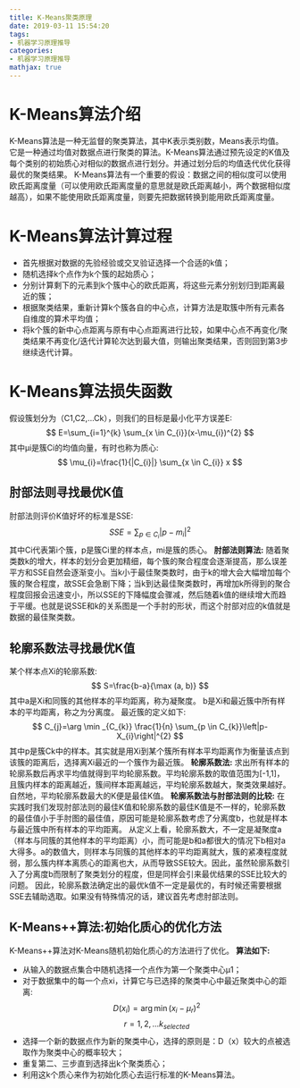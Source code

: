 ```yaml
---
title: K-Means聚类原理
date: 2019-03-11 15:54:20
tags:
- 机器学习原理推导
categories:
- 机器学习原理推导
mathjax: true
---
```


# K-Means算法介绍
K-Means算法是一种无监督的聚类算法，其中K表示类别数，Means表示均值。它是一种通过均值对数据点进行聚类的算法。K-Means算法通过预先设定的K值及每个类别的初始质心对相似的数据点进行划分。并通过划分后的均值迭代优化获得最优的聚类结果。
K-Means算法有一个重要的假设：数据之间的相似度可以使用欧氏距离度量（可以使用欧氏距离度量的意思就是欧氏距离越小，两个数据相似度越高），如果不能使用欧氏距离度量，则要先把数据转换到能用欧氏距离度量。
# K-Means算法计算过程
* 首先根据对数据的先验经验或交叉验证选择一个合适的k值；
* 随机选择k个点作为k个簇的起始质心；
* 分别计算剩下的元素到k个簇中心的欧氏距离，将这些元素分别划归到距离最近的簇；
* 根据聚类结果，重新计算k个簇各自的中心点，计算方法是取簇中所有元素各自维度的算术平均值；
* 将k个簇的新中心点距离与原有中心点距离进行比较，如果中心点不再变化/聚类结果不再变化/迭代计算轮次达到最大值，则输出聚类结果，否则回到第3步继续迭代计算。

# K-Means算法损失函数
假设簇划分为（C1,C2,...Ck），则我们的目标是最小化平方误差E:
$$
E=\sum_{i=1}^{k} \sum_{x \in C_{i}}(x-\mu_{i})^{2}
$$
其中μi是簇Ci的均值向量，有时也称为质心:
$$
\mu_{i}=\frac{1}{|C_{i}|} \sum_{x \in C_{i}} x
$$
## 肘部法则寻找最优K值
肘部法则评价K值好坏的标准是SSE:
$$
S S E=\sum_{p \in C_{i}}\left|p-m_{i}\right|^{2}
$$
其中Ci代表第i个簇，p是簇Ci里的样本点，mi是簇的质心。
**肘部法则算法:**
随着聚类数k的增大，样本的划分会更加精细，每个簇的聚合程度会逐渐提高，那么误差平方和SSE自然会逐渐变小。当k小于最佳聚类数时，由于k的增大会大幅增加每个簇的聚合程度，故SSE会急剧下降；当k到达最佳聚类数时，再增加k所得到的聚合程度回报会迅速变小，所以SSE的下降幅度会骤减，然后随着k值的继续增大而趋于平缓。也就是说SSE和k的关系图是一个手肘的形状，而这个肘部对应的k值就是数据的最佳聚类数。
## 轮廓系数法寻找最优K值
某个样本点Xi的轮廓系数:
$$
S=\frac{b-a}{\max (a, b)}
$$
其中a是Xi和同簇的其他样本的平均距离，称为凝聚度。 b是Xi和最近簇中所有样本的平均距离，称之为分离度。
最近簇的定义如下:
$$
C_{j}=\arg \min _{C_{k}} \frac{1}{n} \sum_{p \in C_{k}}\left|p-X_{i}\right|^{2}
$$
其中p是簇Ck中的样本。其实就是用Xi到某个簇所有样本平均距离作为衡量该点到该簇的距离后，选择离Xi最近的一个簇作为最近簇。
**轮廓系数法:**
求出所有样本的轮廓系数后再求平均值就得到平均轮廓系数。平均轮廓系数的取值范围为[-1,1]，且簇内样本的距离越近，簇间样本距离越远，平均轮廓系数越大，聚类效果越好。自然地，平均轮廓系数最大的K便是最佳K值。
**轮廓系数法与肘部法则的比较:**
在实践时我们发现肘部法则的最佳K值和轮廓系数的最佳K值是不一样的，轮廓系数的最佳值小于手肘图的最佳值，原因可能是轮廓系数考虑了分离度b，也就是样本与最近簇中所有样本的平均距离。 
从定义上看，轮廓系数大，不一定是凝聚度a（样本与同簇的其他样本的平均距离）小，而可能是b和a都很大的情况下b相对a大得多。a的数值大，则样本与同簇的其他样本的平均距离就大，簇的紧凑程度就弱，那么簇内样本离质心的距离也大，从而导致SSE较大。因此，虽然轮廓系数引入了分离度b而限制了聚类划分的程度，但是同样会引来最优结果的SSE比较大的问题。
因此，轮廓系数法确定出的最优k值不一定是最优的，有时候还需要根据SSE去辅助选取。如果没有特殊情况的话，建议首先考虑肘部法则。
## K-Means++算法:初始化质心的优化方法
K-Means++算法对K-Means随机初始化质心的方法进行了优化。
**算法如下:**
* 从输入的数据点集合中随机选择一个点作为第一个聚类中心μ1；
* 对于数据集中的每一个点xi，计算它与已选择的聚类中心中最近聚类中心的距离:
$$
D(x_{i})=\arg \min (x_{i}-\mu_{r})^{2}
$$
$$
r=1,2, \ldots k_{s e l e c t e d}
$$
* 选择一个新的数据点作为新的聚类中心，选择的原则是：D（x）较大的点被选取作为聚类中心的概率较大；
* 重复第二、三步直到选择出k个聚类质心；
* 利用这k个质心来作为初始化质心去运行标准的K-Means算法。